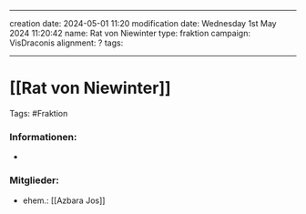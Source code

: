 
---
creation date: 2024-05-01 11:20 
modification date: Wednesday 1st May 2024 11:20:42 
name: Rat von Niewinter
type: fraktion
campaign: VisDraconis
alignment: ?
tags:

--- 

# [[Rat von Niewinter]]

Tags: #Fraktion


### Informationen:
-

### Mitglieder:
- ehem.: [[Azbara Jos]]
